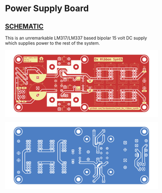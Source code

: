 # Power Supply Board

## [SCHEMATIC](https://github.com/JordanAceto/josh_Ox_ribbon_synth/blob/master/circuit_boards/power_supply_board/docs/power_supply-schematic.pdf)

This is an unremarkable LM317/LM337 based bipolar 15 volt DC supply which supplies power to the rest of the system.

![pcb render](docs/2D/power_supply_front.svg "pcb render")

![pcb render](docs/2D/power_supply_back.svg "pcb render")
